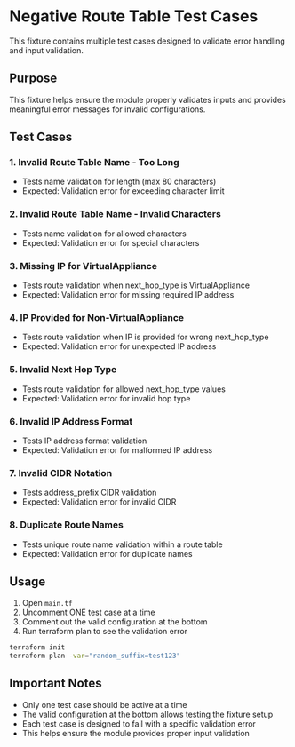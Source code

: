 # Negative Route Table Test Cases

This fixture contains multiple test cases designed to validate error handling and input validation.

## Purpose

This fixture helps ensure the module properly validates inputs and provides meaningful error messages for invalid configurations.

## Test Cases

### 1. Invalid Route Table Name - Too Long
- Tests name validation for length (max 80 characters)
- Expected: Validation error for exceeding character limit

### 2. Invalid Route Table Name - Invalid Characters
- Tests name validation for allowed characters
- Expected: Validation error for special characters

### 3. Missing IP for VirtualAppliance
- Tests route validation when next_hop_type is VirtualAppliance
- Expected: Validation error for missing required IP address

### 4. IP Provided for Non-VirtualAppliance
- Tests route validation when IP is provided for wrong next_hop_type
- Expected: Validation error for unexpected IP address

### 5. Invalid Next Hop Type
- Tests route validation for allowed next_hop_type values
- Expected: Validation error for invalid hop type

### 6. Invalid IP Address Format
- Tests IP address format validation
- Expected: Validation error for malformed IP address

### 7. Invalid CIDR Notation
- Tests address_prefix CIDR validation
- Expected: Validation error for invalid CIDR

### 8. Duplicate Route Names
- Tests unique route name validation within a route table
- Expected: Validation error for duplicate names

## Usage

1. Open `main.tf`
2. Uncomment ONE test case at a time
3. Comment out the valid configuration at the bottom
4. Run terraform plan to see the validation error

```bash
terraform init
terraform plan -var="random_suffix=test123"
```

## Important Notes

- Only one test case should be active at a time
- The valid configuration at the bottom allows testing the fixture setup
- Each test case is designed to fail with a specific validation error
- This helps ensure the module provides proper input validation

<!-- BEGIN_TF_DOCS -->
<!-- END_TF_DOCS -->